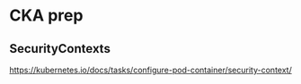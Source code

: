 # CKA prep

## SecurityContexts
 
https://kubernetes.io/docs/tasks/configure-pod-container/security-context/ 
